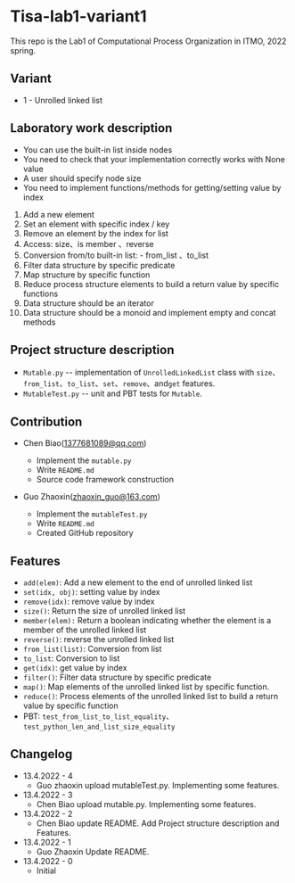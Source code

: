 # Tisa-lab1-variant1

This repo is the Lab1 of Computational Process Organization in ITMO, 2022 spring.

## Variant

* 1 - Unrolled linked list

## Laboratory work description

* You can use the built-in list inside nodes
* You need to check that your implementation correctly works with None value 
* A user should specify node size
* You need to implement functions/methods for getting/setting value by index
1. Add a new element
2. Set an element with specific index / key
3. Remove an element by the index for list
4. Access: size、is member 、reverse
5. Conversion from/to built-in list: - from_list 、to_list
6. Filter data structure by specific predicate
7. Map structure by specific function
8. Reduce process structure elements to build a return value by specific functions
9. Data structure should be an iterator
10. Data structure should be a monoid and implement empty and concat methods


## Project structure description

* `Mutable.py` -- implementation of `UnrolledLinkedList` class with `size`、`from_list`、`to_list`、`set`、`remove`、and`get` features. 
* `MutableTest.py` -- unit and PBT tests for `Mutable`.

## Contribution

* Chen Biao(1377681089@qq.com) 
  * Implement the `mutable.py`
  * Write `README.md`
  * Source code framework construction

* Guo Zhaoxin(zhaoxin_guo@163.com)
  * Implement the `mutableTest.py`
  * Write `README.md`
  * Created GitHub repository

## Features 

- `add(elem)`: Add a new element to the end of unrolled linked list
- `set(idx, obj)`: setting value by index
- `remove(idx)`: remove value by index
- `size()`: Return the size of unrolled linked list
- `member(elem):` Return a boolean indicating whether the element is a member of the unrolled linked list
- `reverse()`: reverse the unrolled linked list
- `from_list(list)`: Conversion from list
- `to_list`: Conversion to list
- `get(idx)`: get value by index
- `filter()`: Filter data structure by specific predicate
- `map()`: Map elements of the unrolled linked list by specific function.
- `reduce()`: Process elements of the unrolled linked list to build a return value by specific function
- PBT: `test_from_list_to_list_equality`、`test_python_len_and_list_size_equality`

## Changelog 

* 13.4.2022 - 4
  * Guo zhaoxin upload mutableTest.py. Implementing some features.
* 13.4.2022 - 3
  * Chen Biao upload mutable.py. Implementing some features.
* 13.4.2022 - 2
  * Chen Biao update README. Add Project structure description and Features.
* 13.4.2022 - 1
  * Guo Zhaoxin Update README.
* 13.4.2022 - 0
  * Initial 
